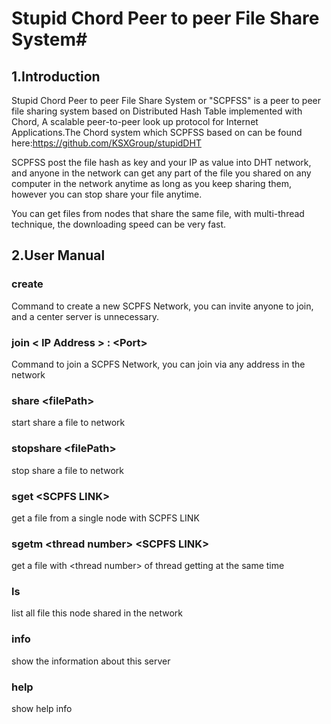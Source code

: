 # Stupid Chord Peer to peer File Share System#

## 1.Introduction

Stupid Chord Peer to peer File Share System or "SCPFSS" is a peer to peer file sharing system based on Distributed Hash Table implemented with Chord, A scalable peer-to-peer look up protocol for Internet Applications.The Chord system which SCPFSS based on can be found here:https://github.com/KSXGroup/stupidDHT

SCPFSS post the file hash as key and your IP as value into DHT network, and anyone in the network can get any part of the file you shared on any computer in the network anytime as long as you keep sharing them, however you can stop share your file anytime. 

You can get files from nodes that share the same file, with multi-thread technique, the downloading speed can be very fast.

## 2.User Manual

### create

Command to create a new SCPFS Network, you can invite anyone to join, and a center server is unnecessary.

### join \< IP Address > : \<Port> 

Command to join a SCPFS Network, you can join via any address in the network

### share \<filePath>

start share a file to network

### stopshare \<filePath>

stop share a file to network

### sget \<SCPFS LINK>

get a file from a single node with SCPFS LINK

### sgetm \<thread number> \<SCPFS LINK>

get a file with \<thread number> of thread getting at the same time

### ls

list all file this node shared in the network

### info

show the information about this server 

### help

show help info